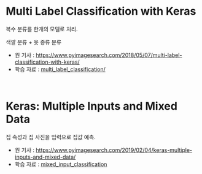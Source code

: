 # Multi Label Classification with Keras

복수 분류를 한개의 모델로 처리.

색깔 분류 + 옷 종류 분류

- 원 기사 : https://www.pyimagesearch.com/2018/05/07/multi-label-classification-with-keras/
- 학습 자료 : [multi_label_classification/](multi_label_classification/)


<br>

# Keras: Multiple Inputs and Mixed Data 

집 속성과 집 사진을 입력으로 집값 예측.

- 원 기사 : https://www.pyimagesearch.com/2019/02/04/keras-multiple-inputs-and-mixed-data/
- 학습 자료 : [mixed_input_classification](mixed_input_classification)
